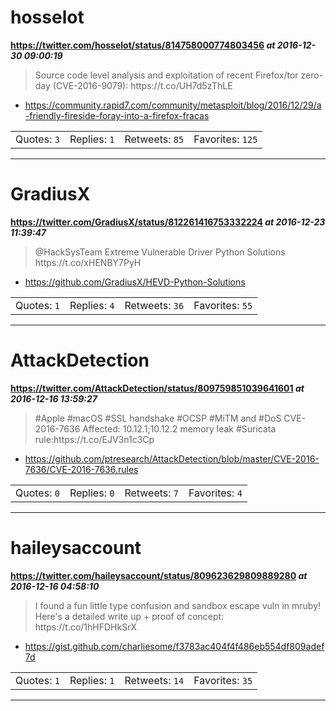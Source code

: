 # hosselot
**https://twitter.com/hosselot/status/814758000774803456 _at 2016-12-30 09:00:19_**
<blockquote>
Source code level analysis and exploitation of recent Firefox/tor zero-day (CVE-2016-9079):
https://t.co/UH7d5zThLE
</blockquote>

* https://community.rapid7.com/community/metasploit/blog/2016/12/29/a-friendly-fireside-foray-into-a-firefox-fracas

<table><tr>
<td>Quotes: <code>3</code></td>
<td>Replies: <code>1</code></td>
<td>Retweets: <code>85</code></td>
<td>Favorites: <code>125</code></td>
</tr></table>

---

# GradiusX
**https://twitter.com/GradiusX/status/812261416753332224 _at 2016-12-23 11:39:47_**
<blockquote>
@HackSysTeam Extreme Vulnerable Driver Python Solutions
https://t.co/xHENBY7PyH
</blockquote>

* https://github.com/GradiusX/HEVD-Python-Solutions

<table><tr>
<td>Quotes: <code>1</code></td>
<td>Replies: <code>4</code></td>
<td>Retweets: <code>36</code></td>
<td>Favorites: <code>55</code></td>
</tr></table>

---

# AttackDetection
**https://twitter.com/AttackDetection/status/809759851039641601 _at 2016-12-16 13:59:27_**
<blockquote>
#Apple #macOS #SSL handshake #OCSP #MiTM and #DoS
CVE-2016-7636
Affected: 10.12.1;10.12.2 memory leak
#Suricata rule:https://t.co/EJV3n1c3Cp
</blockquote>

* https://github.com/ptresearch/AttackDetection/blob/master/CVE-2016-7636/CVE-2016-7636.rules

<table><tr>
<td>Quotes: <code>0</code></td>
<td>Replies: <code>0</code></td>
<td>Retweets: <code>7</code></td>
<td>Favorites: <code>4</code></td>
</tr></table>

---

# haileysaccount
**https://twitter.com/haileysaccount/status/809623629809889280 _at 2016-12-16 04:58:10_**
<blockquote>
I found a fun little type confusion and sandbox escape vuln in mruby! Here's a detailed write up + proof of concept: https://t.co/1hHFDHkSrX
</blockquote>

* https://gist.github.com/charliesome/f3783ac404f4f486eb554df809adef7d

<table><tr>
<td>Quotes: <code>1</code></td>
<td>Replies: <code>1</code></td>
<td>Retweets: <code>14</code></td>
<td>Favorites: <code>35</code></td>
</tr></table>

---

